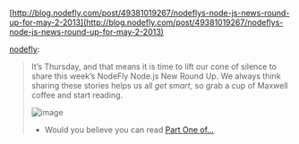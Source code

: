 <!--
id: 49924853998
link: http://blog.hengkiardo.com/post/49924853998/nodefly-nodeflys-node-js-news-round-up-for-may-2
slug: nodefly-nodeflys-node-js-news-round-up-for-may-2
date: Wed May 08 2013 17:09:03 GMT+0700 (WIT)
publish: 2013-05-08
tags: 
title: NodeFly: NodeFly’s Node.js News Round-up for May 2, 2013
-->


[http://blog.nodefly.com/post/49381019267/nodeflys-node-js-news-round-up-for-may-2-2013](http://blog.nodefly.com/post/49381019267/nodeflys-node-js-news-round-up-for-may-2-2013)

[nodefly](http://blog.nodefly.com/post/49381019267/nodeflys-node-js-news-round-up-for-may-2-2013):

> It’s Thursday, and that means it is time to lift our cone of silence
> to share this week’s NodeFly Node.js New Round Up. We always think
> sharing these stories helps us all *get smart*, so grab a cup of
> Maxwell coffee and start reading.
>
> ![image](http://media.tumblr.com/09fe584c8bf176010de221f6ebb01ed3/tumblr_inline_mm4zixQPwF1qz4rgp.png)
>
> -   Would you believe you can read [Part One
>     of…](http://www.maximeheckel.com/2013/04/26/getting-started-with-nodejs/)


